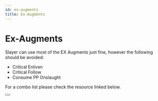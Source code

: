 ```yaml
---
id: ex-augments
title: Ex-Augments
---
```


# Ex-Augments
Slayer can use most of the EX Augments just fine, however the following should be avoided:
* Critical Enliven
* Critical Follow
* Consume PP Onslaught

For a combo list please check the resource linked below.

<Button label="Keans EX Combo List" link="https://docs.google.com/spreadsheets/d/17pbTn8QnhA62lr93YwNsff_Jy8G35owwX1FKIH_R2ZU/edit?gid=0#gid=0"/>